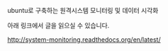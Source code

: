 ubuntu로 구축하는 원격시스템 모니터링 및 데이터 시각화

아래 링크에서 글을 읽으실 수 있습니다.

http://system-monitoring.readthedocs.org/en/latest/
